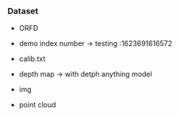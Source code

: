 ### Dataset
* ORFD
* demo index number -> testing :1623691616572

* calib.txt
* depth map -> with detph anything model
* img
* point cloud
